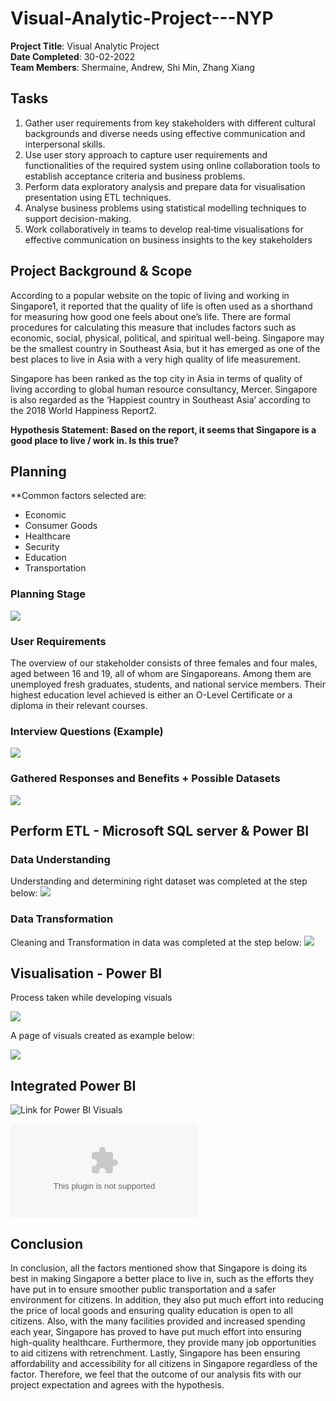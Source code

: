 # Visual-Analytic-Project---NYP

**Project Title**: Visual Analytic Project<br/>
**Date Completed**: 30-02-2022<br/>
**Team Members**: Shermaine, Andrew, Shi Min, Zhang Xiang<br/>


## Tasks

1. Gather user requirements from key stakeholders with different cultural backgrounds and diverse needs using effective communication and interpersonal skills.
2. Use user story approach to capture user requirements and functionalities of the required system using online collaboration tools to establish acceptance criteria and business problems.
3. Perform data exploratory analysis and prepare data for visualisation presentation using ETL techniques.
4. Analyse business problems using statistical modelling techniques to support decision-making.
5. Work collaboratively in teams to develop real‐time visualisations for effective communication on business insights to the key stakeholders

## Project Background & Scope
According to a popular website on the topic of living and working in Singapore1, it reported that the quality of life is often used as a shorthand for measuring how good one feels about one’s life. There are formal procedures for calculating this measure that includes factors such as economic, social, physical, political, and spiritual well-being. Singapore may be the smallest country in Southeast Asia, but it has emerged as one of the best places to live in Asia with a very high quality of life measurement.

Singapore has been ranked as the top city in Asia in terms of quality of living according to global human resource consultancy, Mercer. Singapore is also regarded as the ‘Happiest country in Southeast Asia’ according to the 2018 World Happiness Report2.

**Hypothesis Statement: Based on the report, it seems that Singapore is a good place to live / work in. Is this true?**

## Planning

**Common factors selected are:
- Economic
- Consumer Goods
- Healthcare
- Security
- Education
- Transportation

### Planning Stage
![](Images/Planning)

### User Requirements
The overview of our stakeholder consists of three females and four males, aged between 16 and 19, all of whom are Singaporeans. Among them are unemployed fresh graduates, students, and national service members. Their highest education level achieved is either an O-Level Certificate or a diploma in their relevant courses.

### Interview Questions (Example)
![](https://user-images.githubusercontent.com/98081173/188824372-689c9aae-d0dc-4baf-8eb8-43701ad4c8de.png)

### Gathered Responses and Benefits + Possible Datasets
![](https://user-images.githubusercontent.com/98081173/188824946-fdaa3dc7-c901-41c3-9872-29a0ff57ad7c.png)

## Perform ETL - Microsoft SQL server & Power BI

### Data Understanding
Understanding and determining right dataset was completed at the step below:
![](https://user-images.githubusercontent.com/98081173/188826563-896dc75d-4d72-43ef-a290-424476821717.png)

### Data Transformation
Cleaning and Transformation in data was completed at the step below:
![](https://user-images.githubusercontent.com/98081173/188826582-ee2fcdc2-f936-4177-afbd-bcad67d42c8c.png)

## Visualisation - Power BI
Process taken while developing visuals

![](https://user-images.githubusercontent.com/98081173/188829252-327df449-9db0-447c-a52b-727a4a1bd31a.png)

A page of visuals created as example below:

![](https://user-images.githubusercontent.com/98081173/188828030-4784ce0e-429f-4015-994e-542e7caff527.png)

## Integrated Power BI
![Link for Power BI Visuals](https://github.com/ZXiang1121/Visual-Analytic-Project---NYP/blob/main/Final%20Project%20Report/ITBW21-01%20Grp%201%20Final%20Integration/ITBW21-01%20Grp%201%20Final%20Integration%20-%2019-02-2022.pbix)

![Link for Final Report](https://github.com/ZXiang1121/Visual-Analytic-Project---NYP/blob/main/Final%20Project%20Report/Visual%20Analytic%20Project%20Final%20Report.docx)



## Conclusion
In conclusion, all the factors mentioned show that Singapore is doing its best in making Singapore a better place to live in, such as the efforts they have put in to ensure smoother public transportation and a safer environment for citizens. In addition, they also put much effort into reducing the price of local goods and ensuring quality education is open to all citizens. Also, with the many facilities provided and increased spending each year, Singapore has proved to have put much effort into ensuring high-quality healthcare. Furthermore, they provide many job opportunities to aid citizens with retrenchment. Lastly, Singapore has been ensuring affordability and accessibility for all citizens in Singapore regardless of the factor.
Therefore, we feel that the outcome of our analysis fits with our project expectation and agrees with the hypothesis.
